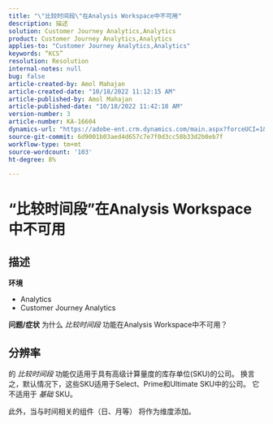 ```yaml
---
title: "\"比较时间段\"在Analysis Workspace中不可用"
description: 描述
solution: Customer Journey Analytics,Analytics
product: Customer Journey Analytics,Analytics
applies-to: "Customer Journey Analytics,Analytics"
keywords: “KCS”
resolution: Resolution
internal-notes: null
bug: false
article-created-by: Amol Mahajan
article-created-date: "10/18/2022 11:12:15 AM"
article-published-by: Amol Mahajan
article-published-date: "10/18/2022 11:42:18 AM"
version-number: 3
article-number: KA-16604
dynamics-url: "https://adobe-ent.crm.dynamics.com/main.aspx?forceUCI=1&pagetype=entityrecord&etn=knowledgearticle&id=a99d38b4-d54e-ed11-bba2-0022480866ad"
source-git-commit: 6d9001b03aed4d657c7e7f0d3cc58b33d2b0eb7f
workflow-type: tm+mt
source-wordcount: '103'
ht-degree: 8%

---
```


# “比较时间段”在Analysis Workspace中不可用

## 描述

<b>环境</b>
- Analytics
- Customer Journey Analytics

<b>问题/症状</b>
为什么 *比较时间段* 功能在Analysis Workspace中不可用？


## 分辨率


的 *比较时间段* 功能仅适用于具有高级计算量度的库存单位(SKU)的公司。 换言之，默认情况下，这些SKU适用于Select、Prime和Ultimate SKU中的公司。 它不适用于 *基础* SKU。

此外，当与时间相关的组件（日、月等） 将作为维度添加。
